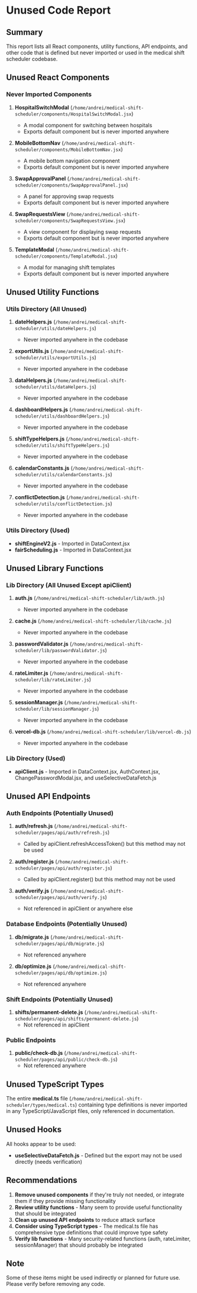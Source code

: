 # Unused Code Report

## Summary
This report lists all React components, utility functions, API endpoints, and other code that is defined but never imported or used in the medical shift scheduler codebase.

## Unused React Components

### Never Imported Components
1. **HospitalSwitchModal** (`/home/andrei/medical-shift-scheduler/components/HospitalSwitchModal.jsx`)
   - A modal component for switching between hospitals
   - Exports default component but is never imported anywhere

2. **MobileBottomNav** (`/home/andrei/medical-shift-scheduler/components/MobileBottomNav.jsx`)
   - A mobile bottom navigation component
   - Exports default component but is never imported anywhere

3. **SwapApprovalPanel** (`/home/andrei/medical-shift-scheduler/components/SwapApprovalPanel.jsx`)
   - A panel for approving swap requests
   - Exports default component but is never imported anywhere

4. **SwapRequestsView** (`/home/andrei/medical-shift-scheduler/components/SwapRequestsView.jsx`)
   - A view component for displaying swap requests
   - Exports default component but is never imported anywhere

5. **TemplateModal** (`/home/andrei/medical-shift-scheduler/components/TemplateModal.jsx`)
   - A modal for managing shift templates
   - Exports default component but is never imported anywhere

## Unused Utility Functions

### Utils Directory (All Unused)
1. **dateHelpers.js** (`/home/andrei/medical-shift-scheduler/utils/dateHelpers.js`)
   - Never imported anywhere in the codebase

2. **exportUtils.js** (`/home/andrei/medical-shift-scheduler/utils/exportUtils.js`)
   - Never imported anywhere in the codebase

3. **dataHelpers.js** (`/home/andrei/medical-shift-scheduler/utils/dataHelpers.js`)
   - Never imported anywhere in the codebase

4. **dashboardHelpers.js** (`/home/andrei/medical-shift-scheduler/utils/dashboardHelpers.js`)
   - Never imported anywhere in the codebase

5. **shiftTypeHelpers.js** (`/home/andrei/medical-shift-scheduler/utils/shiftTypeHelpers.js`)
   - Never imported anywhere in the codebase

6. **calendarConstants.js** (`/home/andrei/medical-shift-scheduler/utils/calendarConstants.js`)
   - Never imported anywhere in the codebase

7. **conflictDetection.js** (`/home/andrei/medical-shift-scheduler/utils/conflictDetection.js`)
   - Never imported anywhere in the codebase

### Utils Directory (Used)
- **shiftEngineV2.js** - Imported in DataContext.jsx
- **fairScheduling.js** - Imported in DataContext.jsx

## Unused Library Functions

### Lib Directory (All Unused Except apiClient)
1. **auth.js** (`/home/andrei/medical-shift-scheduler/lib/auth.js`)
   - Never imported anywhere in the codebase

2. **cache.js** (`/home/andrei/medical-shift-scheduler/lib/cache.js`)
   - Never imported anywhere in the codebase

3. **passwordValidator.js** (`/home/andrei/medical-shift-scheduler/lib/passwordValidator.js`)
   - Never imported anywhere in the codebase

4. **rateLimiter.js** (`/home/andrei/medical-shift-scheduler/lib/rateLimiter.js`)
   - Never imported anywhere in the codebase

5. **sessionManager.js** (`/home/andrei/medical-shift-scheduler/lib/sessionManager.js`)
   - Never imported anywhere in the codebase

6. **vercel-db.js** (`/home/andrei/medical-shift-scheduler/lib/vercel-db.js`)
   - Never imported anywhere in the codebase

### Lib Directory (Used)
- **apiClient.js** - Imported in DataContext.jsx, AuthContext.jsx, ChangePasswordModal.jsx, and useSelectiveDataFetch.js

## Unused API Endpoints

### Auth Endpoints (Potentially Unused)
1. **auth/refresh.js** (`/home/andrei/medical-shift-scheduler/pages/api/auth/refresh.js`)
   - Called by apiClient.refreshAccessToken() but this method may not be used

2. **auth/register.js** (`/home/andrei/medical-shift-scheduler/pages/api/auth/register.js`)
   - Called by apiClient.register() but this method may not be used

3. **auth/verify.js** (`/home/andrei/medical-shift-scheduler/pages/api/auth/verify.js`)
   - Not referenced in apiClient or anywhere else

### Database Endpoints (Potentially Unused)
1. **db/migrate.js** (`/home/andrei/medical-shift-scheduler/pages/api/db/migrate.js`)
   - Not referenced anywhere

2. **db/optimize.js** (`/home/andrei/medical-shift-scheduler/pages/api/db/optimize.js`)
   - Not referenced anywhere

### Shift Endpoints (Potentially Unused)
1. **shifts/permanent-delete.js** (`/home/andrei/medical-shift-scheduler/pages/api/shifts/permanent-delete.js`)
   - Not referenced in apiClient

### Public Endpoints
1. **public/check-db.js** (`/home/andrei/medical-shift-scheduler/pages/api/public/check-db.js`)
   - Not referenced anywhere

## Unused TypeScript Types

The entire **medical.ts** file (`/home/andrei/medical-shift-scheduler/types/medical.ts`) containing type definitions is never imported in any TypeScript/JavaScript files, only referenced in documentation.

## Unused Hooks

All hooks appear to be used:
- **useSelectiveDataFetch.js** - Defined but the export may not be used directly (needs verification)

## Recommendations

1. **Remove unused components** if they're truly not needed, or integrate them if they provide missing functionality
2. **Review utility functions** - Many seem to provide useful functionality that should be integrated
3. **Clean up unused API endpoints** to reduce attack surface
4. **Consider using TypeScript types** - The medical.ts file has comprehensive type definitions that could improve type safety
5. **Verify lib functions** - Many security-related functions (auth, rateLimiter, sessionManager) that should probably be integrated

## Note
Some of these items might be used indirectly or planned for future use. Please verify before removing any code.